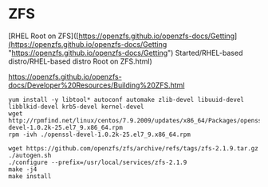# ZFS

\[RHEL Root on ZFS]\([https://openzfs.github.io/openzfs-docs/Getting](https://openzfs.github.io/openzfs-docs/Getting "https://openzfs.github.io/openzfs-docs/Getting") Started/RHEL-based distro/RHEL-based distro Root on ZFS.html)

<https://openzfs.github.io/openzfs-docs/Developer%20Resources/Building%20ZFS.html>

```纯文本
yum install -y libtool* autoconf automake zlib-devel libuuid-devel libblkid-devel krb5-devel kernel-devel
wget http://rpmfind.net/linux/centos/7.9.2009/updates/x86_64/Packages/openssl-devel-1.0.2k-25.el7_9.x86_64.rpm
rpm -ivh ./openssl-devel-1.0.2k-25.el7_9.x86_64.rpm 

```

```纯文本
wget https://github.com/openzfs/zfs/archive/refs/tags/zfs-2.1.9.tar.gz
./autogen.sh
./configure --prefix=/usr/local/services/zfs-2.1.9
make -j4 
make install
```
